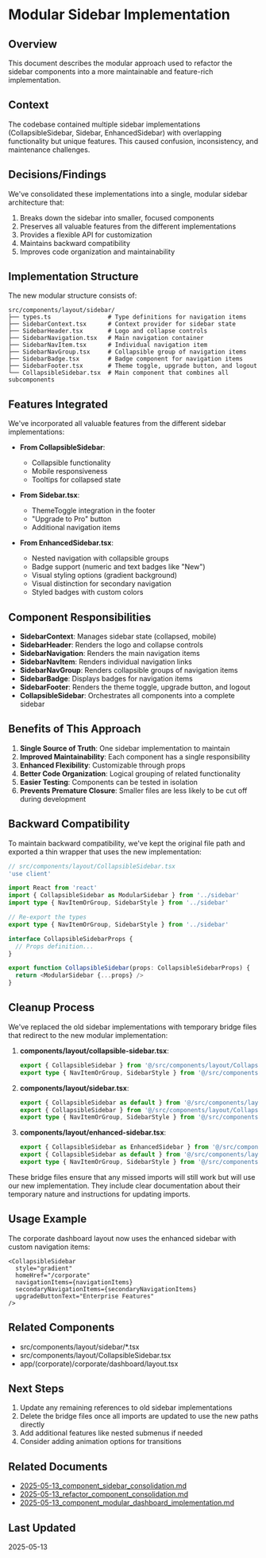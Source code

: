 # Modular Sidebar Implementation

## Overview

This document describes the modular approach used to refactor the sidebar components into a more maintainable and feature-rich implementation.

## Context

The codebase contained multiple sidebar implementations (CollapsibleSidebar, Sidebar, EnhancedSidebar) with overlapping functionality but unique features. This caused confusion, inconsistency, and maintenance challenges.

## Decisions/Findings

We've consolidated these implementations into a single, modular sidebar architecture that:

1. Breaks down the sidebar into smaller, focused components
2. Preserves all valuable features from the different implementations
3. Provides a flexible API for customization
4. Maintains backward compatibility
5. Improves code organization and maintainability

## Implementation Structure

The new modular structure consists of:

```
src/components/layout/sidebar/
├── types.ts                # Type definitions for navigation items
├── SidebarContext.tsx      # Context provider for sidebar state
├── SidebarHeader.tsx       # Logo and collapse controls
├── SidebarNavigation.tsx   # Main navigation container
├── SidebarNavItem.tsx      # Individual navigation item
├── SidebarNavGroup.tsx     # Collapsible group of navigation items
├── SidebarBadge.tsx        # Badge component for navigation items
├── SidebarFooter.tsx       # Theme toggle, upgrade button, and logout
└── CollapsibleSidebar.tsx  # Main component that combines all subcomponents
```

## Features Integrated

We've incorporated all valuable features from the different sidebar implementations:

- **From CollapsibleSidebar**:
  - Collapsible functionality
  - Mobile responsiveness
  - Tooltips for collapsed state

- **From Sidebar.tsx**:
  - ThemeToggle integration in the footer
  - "Upgrade to Pro" button
  - Additional navigation items

- **From EnhancedSidebar.tsx**:
  - Nested navigation with collapsible groups
  - Badge support (numeric and text badges like "New")
  - Visual styling options (gradient background)
  - Visual distinction for secondary navigation
  - Styled badges with custom colors

## Component Responsibilities

- **SidebarContext**: Manages sidebar state (collapsed, mobile)
- **SidebarHeader**: Renders the logo and collapse controls
- **SidebarNavigation**: Renders the main navigation items
- **SidebarNavItem**: Renders individual navigation links
- **SidebarNavGroup**: Renders collapsible groups of navigation items
- **SidebarBadge**: Displays badges for navigation items
- **SidebarFooter**: Renders the theme toggle, upgrade button, and logout
- **CollapsibleSidebar**: Orchestrates all components into a complete sidebar

## Benefits of This Approach

1. **Single Source of Truth**: One sidebar implementation to maintain
2. **Improved Maintainability**: Each component has a single responsibility
3. **Enhanced Flexibility**: Customizable through props
4. **Better Code Organization**: Logical grouping of related functionality
5. **Easier Testing**: Components can be tested in isolation
6. **Prevents Premature Closure**: Smaller files are less likely to be cut off during development

## Backward Compatibility

To maintain backward compatibility, we've kept the original file path and exported a thin wrapper that uses the new implementation:

```typescript
// src/components/layout/CollapsibleSidebar.tsx
'use client'

import React from 'react'
import { CollapsibleSidebar as ModularSidebar } from '../sidebar'
import type { NavItemOrGroup, SidebarStyle } from '../sidebar'

// Re-export the types
export type { NavItemOrGroup, SidebarStyle } from '../sidebar'

interface CollapsibleSidebarProps {
  // Props definition...
}

export function CollapsibleSidebar(props: CollapsibleSidebarProps) {
  return <ModularSidebar {...props} />
}
```

## Cleanup Process

We've replaced the old sidebar implementations with temporary bridge files that redirect to the new modular implementation:

1. **components/layout/collapsible-sidebar.tsx**:
   ```typescript
   export { CollapsibleSidebar } from '@/src/components/layout/CollapsibleSidebar'
   export type { NavItemOrGroup, SidebarStyle } from '@/src/components/sidebar'
   ```

2. **components/layout/sidebar.tsx**:
   ```typescript
   export { CollapsibleSidebar as default } from '@/src/components/layout/CollapsibleSidebar'
   export { CollapsibleSidebar } from '@/src/components/layout/CollapsibleSidebar'
   export type { NavItemOrGroup, SidebarStyle } from '@/src/components/sidebar'
   ```

3. **components/layout/enhanced-sidebar.tsx**:
   ```typescript
   export { CollapsibleSidebar as EnhancedSidebar } from '@/src/components/layout/CollapsibleSidebar'
   export { CollapsibleSidebar as default } from '@/src/components/layout/CollapsibleSidebar'
   export type { NavItemOrGroup, SidebarStyle } from '@/src/components/sidebar'
   ```

These bridge files ensure that any missed imports will still work but will use our new implementation. They include clear documentation about their temporary nature and instructions for updating imports.

## Usage Example

The corporate dashboard layout now uses the enhanced sidebar with custom navigation items:

```tsx
<CollapsibleSidebar 
  style="gradient"
  homeHref="/corporate"
  navigationItems={navigationItems}
  secondaryNavigationItems={secondaryNavigationItems}
  upgradeButtonText="Enterprise Features"
/>
```

## Related Components

- src/components/layout/sidebar/*.tsx
- src/components/layout/CollapsibleSidebar.tsx
- app/(corporate)/corporate/dashboard/layout.tsx

## Next Steps

1. Update any remaining references to old sidebar implementations
2. Delete the bridge files once all imports are updated to use the new paths directly
3. Add additional features like nested submenus if needed
4. Consider adding animation options for transitions

## Related Documents

- [2025-05-13_component_sidebar_consolidation.md](./2025-05-13_component_sidebar_consolidation.md)
- [2025-05-13_refactor_component_consolidation.md](./2025-05-13_refactor_component_consolidation.md)
- [2025-05-13_component_modular_dashboard_implementation.md](./2025-05-13_component_modular_dashboard_implementation.md)

## Last Updated

2025-05-13